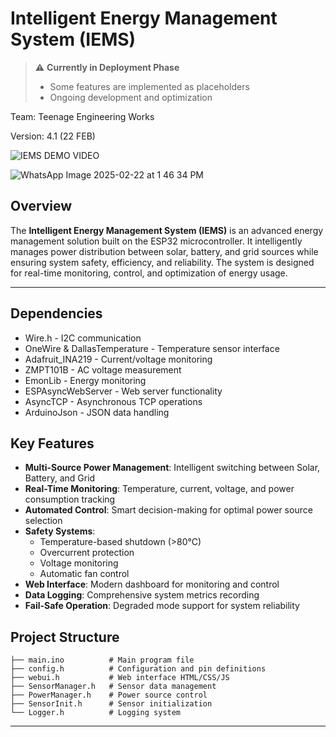 # Intelligent Energy Management System (IEMS)
> ⚠️ **Currently in Deployment Phase**
> - Some features are implemented as placeholders
> - Ongoing development and optimization 

Team: Teenage Engineering Works

Version: 4.1 (22 FEB)



![IEMS DEMO VIDEO](https://github.com/user-attachments/assets/54c72df2-a1fb-4397-b787-678a62b644d6)

![WhatsApp Image 2025-02-22 at 1 46 34 PM](https://github.com/user-attachments/assets/a58d535c-6a1e-41c2-97d7-b3b1842e2a3c)

## Overview
The **Intelligent Energy Management System (IEMS)** is an advanced energy management solution built on the ESP32 microcontroller. It intelligently manages power distribution between solar, battery, and grid sources while ensuring system safety, efficiency, and reliability. The system is designed for real-time monitoring, control, and optimization of energy usage.

---

## Dependencies
- Wire.h - I2C communication
- OneWire & DallasTemperature - Temperature sensor interface
- Adafruit_INA219 - Current/voltage monitoring
- ZMPT101B - AC voltage measurement
- EmonLib - Energy monitoring
- ESPAsyncWebServer - Web server functionality
- AsyncTCP - Asynchronous TCP operations
- ArduinoJson - JSON data handling

## Key Features
- **Multi-Source Power Management**: Intelligent switching between Solar, Battery, and Grid
- **Real-Time Monitoring**: Temperature, current, voltage, and power consumption tracking
- **Automated Control**: Smart decision-making for optimal power source selection
- **Safety Systems**: 
  - Temperature-based shutdown (>80°C)
  - Overcurrent protection
  - Voltage monitoring
  - Automatic fan control
- **Web Interface**: Modern dashboard for monitoring and control
- **Data Logging**: Comprehensive system metrics recording
- **Fail-Safe Operation**: Degraded mode support for system reliability

## Project Structure
```
├── main.ino          # Main program file
├── config.h          # Configuration and pin definitions
├── webui.h           # Web interface HTML/CSS/JS
├── SensorManager.h   # Sensor data management
├── PowerManager.h    # Power source control
├── SensorInit.h      # Sensor initialization
└── Logger.h          # Logging system
```
---

